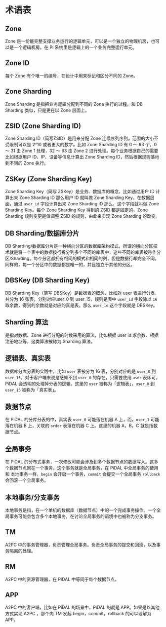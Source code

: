 # 术语表

## Zone
Zone 是一份能完整支撑业务运行的逻辑单元，可以是一个独立的物理机房，也可以是一个逻辑机房。在 Pi 系统里是逻辑上的一个业务完整运行单元。

## Zone ID
每个 Zone 有个唯一的编号，在设计中用来标记和区分不同的 Zone。

## Zone Sharding
Zone Sharding 是指把业务逻辑分配到不同的 Zone 执行的过程。和 DB Sharding 类似，只是更在以 Zone 层面上。

## ZSID (Zone Sharding ID)
Zone Sharding ID（简写ZSID）是用来分配 Zone 连续序列序列，范围的大小不受限制可以是 2^10 或者更大的数字。比如 Zone Sharding ID 有 0 ～ 63 个，0 ～ 31 由 Zone 1 处理，32 ～ 63 由 Zone 2 进行处理。每个业务根据自己的需要比如根据用户 ID、IP、设备等信息计算出 Zone Sharding ID，然后根据规则落地到不同的 Zone 执行。

## ZSKey (Zone Sharding Key)
Zone Sharding Key（简写 ZSKey）是业务、数据库的概念，比如通过用户 ID 计算出来 Zone Sharding ID 那么用户 ID 就叫做 Zone Sharding Key。在数据层面，通过 `user_id` 字段计算出来 Zone Sharding ID 那么，这个字段就叫做 Zone Sharding Key。每个 Zone Sharding Key 得到的 ZSID 都是固定的，Zone Sharding 规则变更是值调整 ZSID 的规则，由此来实现 Zone Sharding 的改变。

## DB Sharding/数据库分片
DB Sharding/数据库分片是一种横向分区的数据库架构模式，所谓的横向分区技术就是将一个表中的数据按行拆分到多个不同的库表中，这些不同的库表被称作分区/Sharding。每个分区都拥有相同的模式和相同的列，但是数据行却完全不同。同样的，每一个分区中的数据都是唯一的，并且独立于其他的分区。

## DBSKey (DB Sharding Key)
DB Sharding Key（简写 DBSKey）是数据表的概念，比如对 user 表进行分表，共分为 16 张表，分别对应user_0 到 user_15，规则是表中 `user_id` 字段除以 `16` 取余数，得到的余数就是对应的真是表。那么 `user_id` 这个字段就是 DBSKey。

## Sharding 算法
是指对数据、Zone 进行分配的时候采用的算法，比如根据 user id 求余数、根据注册地址等，这类算法被称为 Sharding 算法。

## 逻辑表、真实表
数据库分库分表的实践中，比如 `user` 表被分为 16 表，分别对应的是 `user_0` 到 `user_15`，对于客户端来说是感知不到 `user_0` 的存在，只需要使用 `user` 表即可，PiDAL 会透明的处理掉分表的逻辑。这里的 `user` 被称为「逻辑表」，`user_0` 到 `user_15` 被称为「真实表」。

## 数据节点
在 PiDAL 的分库分表的中，真实表 `user_0` 可能落在机器 A 上，而，`user_1` 可能落在机器 B 上，关联的 `order` 表落在机器 C 上。这里的机器 A，B，C 就是指数据节点。

## 全局事务
在 PiDAL 的分布式事务，一次修改可能会涉及到多个数据节点的数据写入。这多个数据节点同在一个事务，这个事务就是全局事务，在 PiDAL 中全局事务的使用和 本地事务一样，`begin` 会开启一个事务，`commit` 会提交一个全局事务 `rollback` 会回滚一个全局事务。

## 本地事务/分支事务
本地事务是指，在一个单机的数据库（数据节点）中的一个完成事务操作。一个全局事务可能会包含多个本地事务，在讨论全局事务的语境中也被称为分支事务。

## TM
A2PC 中的事务管理器，负责管理全局事务。负责全局事务的提交和回滚，以及事务隔离的处理。

## RM
A2PC 中的资源管理器，在 PiDAL 中等同于每个数据节点。

## APP
A2PC 中的客户端，比如在 PiDAL 的场景中，PiDAL 的就是 APP。如果是以其他方式实现 A2PC ，那个向 TM 发起 begin，commit，rollback 的可以理解为 APP。